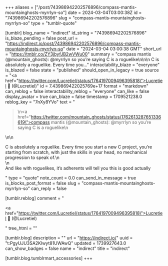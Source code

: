 +++
aliases = ["/post/743986942202576896/compass-mantis-mountainghosts-myrrlyn-so"]
date = 2024-03-04T03:00:38Z
id = "743986942202576896"
slug = "compass-mantis-mountainghosts-myrrlyn-so"
type = "tumblr-quote"

[tumblr]
blog_name = "indirect"
id_string = "743986942202576896"
is_blaze_pending = false
post_url = "https://indirect.io/post/743986942202576896/compass-mantis-mountainghosts-myrrlyn-so"
date = "2024-03-04 03:00:38 GMT"
short_url = "https://tmblr.co/ZY3jbyfJB2wVWu00"
summary = "compass mantis (@mountain_ghosts): @myrrlyn so you’re saying C is a roguelike\n\n\n C is absolutely a roguelike. Every time you..."
interactability_blaze = "everyone"
is_blazed = false
state = "published"
should_open_in_legacy = true
source = "<a href=\"https://twitter.com/Lucretiel/status/1764197009496395818\">Lucretiel 🦀 (@Lucretiel)</a>"
id = 7.439869422025769e+17
format = "markdown"
can_reblog = false
interactability_reblog = "everyone"
can_like = false
display_avatar = true
can_blaze = false
timestamp = 1709521238.0
reblog_key = "7nXy8YVo"
text = "<blockquote><p>\n<a href=\"https://twitter.com/mountain_ghosts/status/1762613287651336619\">compass mantis (@mountain_ghosts)</a>: @myrrlyn so you&rsquo;re saying C is a roguelike\n</p></blockquote>\n\n<p>C is absolutely a roguelike. Every time you start a new C project, you’re starting from scratch, with just the skills in your head, no mechanical progression to speak of.\n<br/>\n<br/>And like with roguelikes, it’s adherents will tell you this is good actually</p>"
type = "quote"
note_count = 0.0
can_send_in_message = true
is_blocks_post_format = false
slug = "compass-mantis-mountainghosts-myrrlyn-so"
can_reply = false

[tumblr.reblog]
comment = "<p><a href=\"https://twitter.com/Lucretiel/status/1764197009496395818\">Lucretiel 🦀 (@Lucretiel)</a></p>"
tree_html = ""

[tumblr.blog]
description = ""
url = "https://indirect.io/"
uuid = "t:PgyUJU3SA2Klwyt81UWAwQ"
updated = 1739927643.0
can_show_badges = false
name = "indirect"
title = "indirect"

[tumblr.blog.tumblrmart_accessories]
+++
